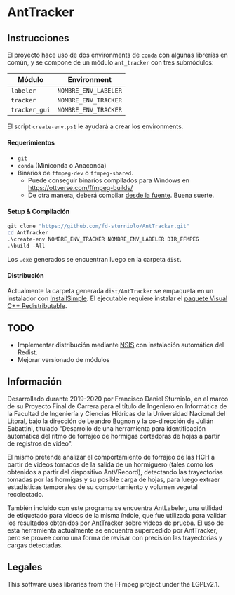# AntTracker

## Instrucciones

El proyecto hace uso de dos environments de `conda` con algunas librerías en común,
y se compone de un módulo `ant_tracker` con tres submódulos:

| Módulo | Environment|
|--------|------------|
|`labeler` |`NOMBRE_ENV_LABELER`|
|`tracker` |`NOMBRE_ENV_TRACKER`|
|`tracker_gui`|`NOMBRE_ENV_TRACKER`|

El script `create-env.ps1` le ayudará a crear los environments.

#### Requerimientos
- `git`
- `conda` (Miniconda o Anaconda)
- Binarios de `ffmpeg-dev` o `ffmpeg-shared`.
    - Puede conseguir binarios compilados para Windows en https://ottverse.com/ffmpeg-builds/
    - De otra manera, deberá compilar [desde la fuente](https://ffmpeg.org). Buena suerte.

#### Setup & Compilación
```powershell
git clone "https://github.com/fd-sturniolo/AntTracker.git"
cd AntTracker
.\create-env NOMBRE_ENV_TRACKER NOMBRE_ENV_LABELER DIR_FFMPEG
.\build -All
```

Los `.exe` generados se encuentran luego en la carpeta `dist`.

#### Distribución

Actualmente la carpeta generada `dist/AntTracker` se empaqueta en un instalador con
[InstallSimple](http://installsimple.com/). El ejecutable requiere instalar el
[paquete Visual C++ Redistributable](https://www.microsoft.com/es-es/download/details.aspx?id=48145).

## TODO

- Implementar distribución mediante [NSIS](https://nsis.sourceforge.io/Main_Page) con instalación automática del Redist.
- Mejorar versionado de módulos

## Información

Desarrollado durante 2019-2020 por Francisco Daniel Sturniolo,
en el marco de su Proyecto Final de Carrera para el título de Ingeniero en Informática
de la Facultad de Ingeniería y Ciencias Hídricas de la Universidad Nacional del Litoral,
bajo la dirección de Leandro Bugnon y la co-dirección de Julián Sabattini,
titulado "Desarrollo de una herramienta para identificación automática del ritmo de forrajeo
de hormigas cortadoras de hojas a partir de registros de video".


El mismo pretende analizar el comportamiento de forrajeo de las HCH a partir de videos tomados de la salida de un
hormiguero (tales como los obtenidos a partir del dispositivo AntVRecord), detectando las trayectorias tomadas por las
hormigas y su posible carga de hojas, para luego extraer estadísticas temporales de su comportamiento
y volumen vegetal recolectado.


También incluido con este programa se encuentra AntLabeler, una utilidad de etiquetado para videos de la misma índole,
que fue utilizada para validar los resultados obtenidos por AntTracker sobre videos de prueba. El uso de esta
herramienta actualmente se encuentra supercedido por AntTracker, pero se provee como una forma de revisar con precisión
las trayectorias y cargas detectadas.


## Legales

This software uses libraries from the FFmpeg project under the LGPLv2.1.
